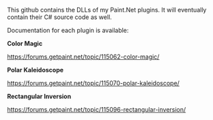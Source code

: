 This github contains the DLLs of my Paint.Net plugins. It will eventually contain their C# source code as well. 

Documentation for each plugin is available:

**Color Magic**

https://forums.getpaint.net/topic/115062-color-magic/

**Polar Kaleidoscope**

https://forums.getpaint.net/topic/115070-polar-kaleidoscope/

**Rectangular Inversion**

https://forums.getpaint.net/topic/115096-rectangular-inversion/
